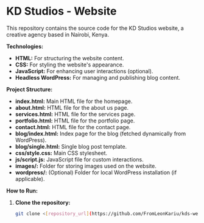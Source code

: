 # KD Studios - Website

This repository contains the source code for the KD Studios website, a creative agency based in Nairobi, Kenya.

**Technologies:**

* **HTML:** For structuring the website content.
* **CSS:** For styling the website's appearance.
* **JavaScript:** For enhancing user interactions (optional).
* **Headless WordPress:** For managing and publishing blog content.

**Project Structure:**

* **index.html:** Main HTML file for the homepage.
* **about.html:** HTML file for the about us page.
* **services.html:** HTML file for the services page.
* **portfolio.html:** HTML file for the portfolio page.
* **contact.html:** HTML file for the contact page.
* **blog/index.html:** Index page for the blog (fetched dynamically from WordPress).
* **blog/single.html:** Single blog post template.
* **css/style.css:** Main CSS stylesheet.
* **js/script.js:** JavaScript file for custom interactions.
* **images/:** Folder for storing images used on the website.
* **wordpress/:** (Optional) Folder for local WordPress installation (if applicable).

**How to Run:**

1. **Clone the repository:**
   ```bash
   git clone <[repository_url](https://github.com/FromLeonKariu/kds-website)>
